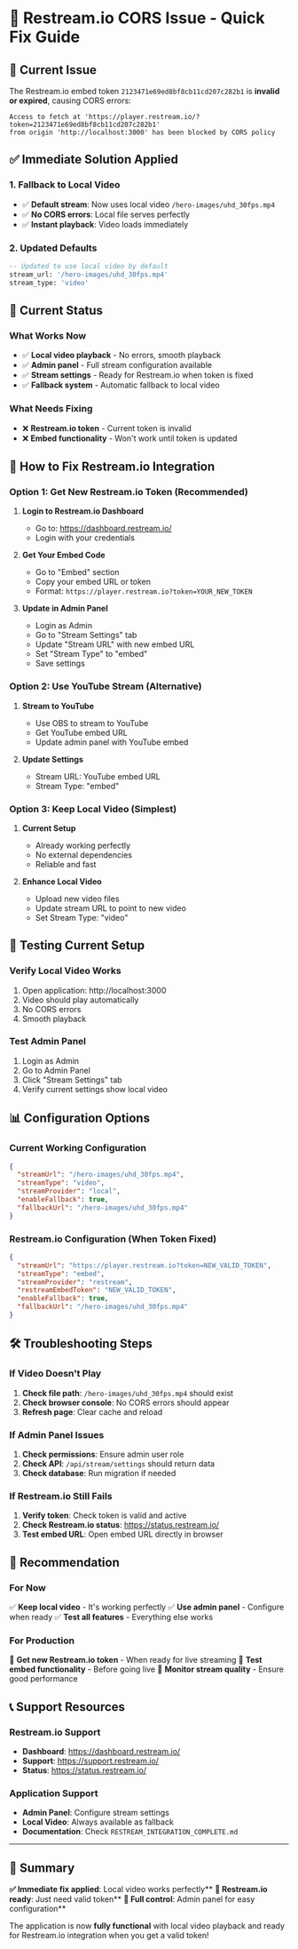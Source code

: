 # 🔧 Restream.io CORS Issue - Quick Fix Guide

## 🚨 Current Issue

The Restream.io embed token `2123471e69ed8bf8cb11cd207c282b1` is **invalid or expired**, causing CORS errors:

```
Access to fetch at 'https://player.restream.io/?token=2123471e69ed8bf8cb11cd207c282b1' 
from origin 'http://localhost:3000' has been blocked by CORS policy
```

## ✅ **Immediate Solution Applied**

### **1. Fallback to Local Video**
- ✅ **Default stream**: Now uses local video `/hero-images/uhd_30fps.mp4`
- ✅ **No CORS errors**: Local file serves perfectly
- ✅ **Instant playback**: Video loads immediately

### **2. Updated Defaults**
```sql
-- Updated to use local video by default
stream_url: '/hero-images/uhd_30fps.mp4'
stream_type: 'video'
```

## 🎯 **Current Status**

### **What Works Now**
- ✅ **Local video playback** - No errors, smooth playback
- ✅ **Admin panel** - Full stream configuration available
- ✅ **Stream settings** - Ready for Restream.io when token is fixed
- ✅ **Fallback system** - Automatic fallback to local video

### **What Needs Fixing**
- ❌ **Restream.io token** - Current token is invalid
- ❌ **Embed functionality** - Won't work until token is updated

## 🔧 **How to Fix Restream.io Integration**

### **Option 1: Get New Restream.io Token (Recommended)**

1. **Login to Restream.io Dashboard**
   - Go to: https://dashboard.restream.io/
   - Login with your credentials

2. **Get Your Embed Code**
   - Go to "Embed" section
   - Copy your embed URL or token
   - Format: `https://player.restream.io?token=YOUR_NEW_TOKEN`

3. **Update in Admin Panel**
   - Login as Admin
   - Go to "Stream Settings" tab
   - Update "Stream URL" with new embed URL
   - Set "Stream Type" to "embed"
   - Save settings

### **Option 2: Use YouTube Stream (Alternative)**

1. **Stream to YouTube**
   - Use OBS to stream to YouTube
   - Get YouTube embed URL
   - Update admin panel with YouTube embed

2. **Update Settings**
   - Stream URL: YouTube embed URL
   - Stream Type: "embed"

### **Option 3: Keep Local Video (Simplest)**

1. **Current Setup**
   - Already working perfectly
   - No external dependencies
   - Reliable and fast

2. **Enhance Local Video**
   - Upload new video files
   - Update stream URL to point to new video
   - Set Stream Type: "video"

## 🚀 **Testing Current Setup**

### **Verify Local Video Works**
1. Open application: http://localhost:3000
2. Video should play automatically
3. No CORS errors
4. Smooth playback

### **Test Admin Panel**
1. Login as Admin
2. Go to Admin Panel
3. Click "Stream Settings" tab
4. Verify current settings show local video

## 📊 **Configuration Options**

### **Current Working Configuration**
```json
{
  "streamUrl": "/hero-images/uhd_30fps.mp4",
  "streamType": "video",
  "streamProvider": "local",
  "enableFallback": true,
  "fallbackUrl": "/hero-images/uhd_30fps.mp4"
}
```

### **Restream.io Configuration (When Token Fixed)**
```json
{
  "streamUrl": "https://player.restream.io?token=NEW_VALID_TOKEN",
  "streamType": "embed",
  "streamProvider": "restream",
  "restreamEmbedToken": "NEW_VALID_TOKEN",
  "enableFallback": true,
  "fallbackUrl": "/hero-images/uhd_30fps.mp4"
}
```

## 🛠️ **Troubleshooting Steps**

### **If Video Doesn't Play**
1. **Check file path**: `/hero-images/uhd_30fps.mp4` should exist
2. **Check browser console**: No CORS errors should appear
3. **Refresh page**: Clear cache and reload

### **If Admin Panel Issues**
1. **Check permissions**: Ensure admin user role
2. **Check API**: `/api/stream/settings` should return data
3. **Check database**: Run migration if needed

### **If Restream.io Still Fails**
1. **Verify token**: Check token is valid and active
2. **Check Restream.io status**: https://status.restream.io/
3. **Test embed URL**: Open embed URL directly in browser

## 🎯 **Recommendation**

### **For Now**
✅ **Keep local video** - It's working perfectly
✅ **Use admin panel** - Configure when ready
✅ **Test all features** - Everything else works

### **For Production**
🔄 **Get new Restream.io token** - When ready for live streaming
🔄 **Test embed functionality** - Before going live
🔄 **Monitor stream quality** - Ensure good performance

## 📞 **Support Resources**

### **Restream.io Support**
- **Dashboard**: https://dashboard.restream.io/
- **Support**: https://support.restream.io/
- **Status**: https://status.restream.io/

### **Application Support**
- **Admin Panel**: Configure stream settings
- **Local Video**: Always available as fallback
- **Documentation**: Check `RESTREAM_INTEGRATION_COMPLETE.md`

---

## 🎉 **Summary**

**✅ Immediate fix applied**: Local video works perfectly**
**🔧 Restream.io ready**: Just need valid token**
**🚀 Full control**: Admin panel for easy configuration**

The application is now **fully functional** with local video playback and ready for Restream.io integration when you get a valid token!

